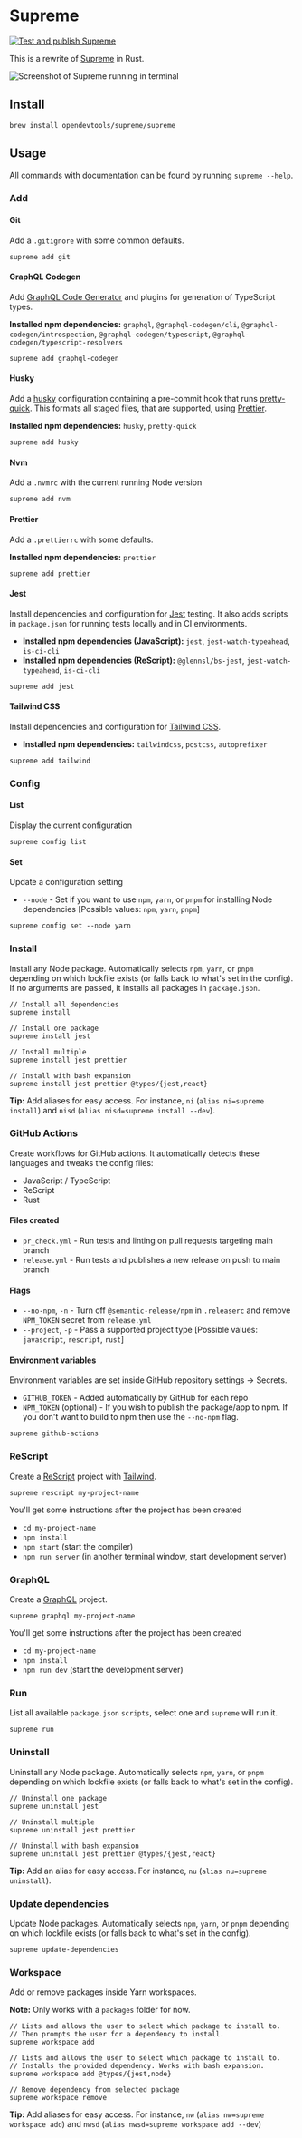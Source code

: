# Supreme

[![Test and publish Supreme](https://github.com/opendevtools/supreme-rs/workflows/Test%20and%20publish%20Supreme/badge.svg?branch=main)](https://github.com/opendevtools/supreme-rs/actions?query=workflow%3A%22Test+and+publish+Supreme%22)

This is a rewrite of [Supreme](https://github.com/opendevtools/supreme) in Rust.

![Screenshot of Supreme running in terminal](/docs/supreme.png)

## Install

```
brew install opendevtools/supreme/supreme
```

## Usage

All commands with documentation can be found by running `supreme --help`.

### Add

#### Git

Add a `.gitignore` with some common defaults.

```
supreme add git
```

#### GraphQL Codegen

Add [GraphQL Code Generator](https://graphql-code-generator.com/) and
plugins for generation of TypeScript types.

**Installed npm dependencies:** `graphql`, `@graphql-codegen/cli`, `@graphql-codegen/introspection`, `@graphql-codegen/typescript`, `@graphql-codegen/typescript-resolvers`

```
supreme add graphql-codegen
```

#### Husky

Add a [husky](https://github.com/typicode/husky) configuration containing a pre-commit hook that runs [pretty-quick](https://github.com/azz/pretty-quick). This formats all staged files, that are supported, using [Prettier](http://prettier.io/).

**Installed npm dependencies:** `husky`, `pretty-quick`

```
supreme add husky
```

#### Nvm

Add a `.nvmrc` with the current running Node version

```
supreme add nvm
```

#### Prettier

Add a `.prettierrc` with some defaults.

**Installed npm dependencies:** `prettier`

```
supreme add prettier
```

#### Jest

Install dependencies and configuration for [Jest](https://jestjs.io/) testing. It also adds scripts in `package.json` for running tests locally and in CI environments.

- **Installed npm dependencies (JavaScript):** `jest`, `jest-watch-typeahead`, `is-ci-cli`
- **Installed npm dependencies (ReScript):** `@glennsl/bs-jest`, `jest-watch-typeahead`, `is-ci-cli`

```
supreme add jest
```

#### Tailwind CSS

Install dependencies and configuration for [Tailwind CSS](https://tailwindcss.com/).

- **Installed npm dependencies:** `tailwindcss`, `postcss`, `autoprefixer`

```
supreme add tailwind
```

### Config

#### List

Display the current configuration

```
supreme config list
```

#### Set

Update a configuration setting

- `--node` - Set if you want to use `npm`, `yarn`, or `pnpm` for installing Node
  dependencies [Possible values: `npm`, `yarn`, `pnpm`]

```
supreme config set --node yarn
```

### Install

Install any Node package. Automatically selects `npm`, `yarn`, or `pnpm` depending on
which lockfile exists (or falls back to what's set in the config). If no arguments are passed, it installs all packages in `package.json`.

```
// Install all dependencies
supreme install

// Install one package
supreme install jest

// Install multiple
supreme install jest prettier

// Install with bash expansion
supreme install jest prettier @types/{jest,react}
```

**Tip:** Add aliases for easy access. For instance, `ni` (`alias ni=supreme install`) and `nisd` (`alias nisd=supreme install --dev`).

### GitHub Actions

Create workflows for GitHub actions. It automatically detects these languages
and tweaks the config files:

- JavaScript / TypeScript
- ReScript
- Rust

#### Files created

- `pr_check.yml` - Run tests and linting on pull requests targeting main branch
- `release.yml` - Run tests and publishes a new release on push to main branch

#### Flags

- `--no-npm`, `-n` - Turn off `@semantic-release/npm` in `.releaserc` and remove `NPM_TOKEN` secret from `release.yml`
- `--project`, `-p` - Pass a supported project type [Possible values: `javascript`, `rescript`, `rust`]

#### Environment variables

Environment variables are set inside GitHub repository settings -> Secrets.

- `GITHUB_TOKEN` - Added automatically by GitHub for each repo
- `NPM_TOKEN` (optional) - If you wish to publish the package/app to npm. If you don't want to build to npm then use the `--no-npm` flag.

```
supreme github-actions
```

### ReScript

Create a [ReScript](http://rescript-lang.org/) project with
[Tailwind](https://tailwindcss.com/).

```
supreme rescript my-project-name
```

You'll get some instructions after the project has been created

- `cd my-project-name`
- `npm install`
- `npm start` (start the compiler)
- `npm run server` (in another terminal window, start development server)

### GraphQL

Create a [GraphQL](https://graphql.org/) project.

```
supreme graphql my-project-name
```

You'll get some instructions after the project has been created

- `cd my-project-name`
- `npm install`
- `npm run dev` (start the development server)

### Run

List all available `package.json` `scripts`, select
one and `supreme` will run it.

```
supreme run
```

### Uninstall

Uninstall any Node package. Automatically selects `npm`, `yarn`, or `pnpm` depending on
which lockfile exists (or falls back to what's set in the config).

```
// Uninstall one package
supreme uninstall jest

// Uninstall multiple
supreme uninstall jest prettier

// Uninstall with bash expansion
supreme uninstall jest prettier @types/{jest,react}
```

**Tip:** Add an alias for easy access. For instance, `nu` (`alias nu=supreme uninstall`).

### Update dependencies

Update Node packages. Automatically selects `npm`, `yarn`, or `pnpm` depending on
which lockfile exists (or falls back to what's set in the config).

```
supreme update-dependencies
```

### Workspace

Add or remove packages inside Yarn workspaces.

**Note:** Only works with a `packages` folder for now.

```
// Lists and allows the user to select which package to install to.
// Then prompts the user for a dependency to install.
supreme workspace add

// Lists and allows the user to select which package to install to.
// Installs the provided dependency. Works with bash expansion.
supreme workspace add @types/{jest,node}

// Remove dependency from selected package
supreme workspace remove
```

**Tip:** Add aliases for easy access. For instance, `nw` (`alias nw=supreme workspace add`) and `nwsd` (`alias nwsd=supreme workspace add --dev`)
